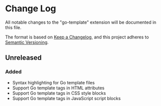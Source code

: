# Change Log

All notable changes to the "go-template" extension will be documented in this file.

The format is based on [Keep a Changelog](https://keepachangelog.com/en/1.1.0/),
and this project adheres to [Semantic Versioning](https://semver.org/spec/v2.0.0.html).

## Unreleased

### Added

- Syntax highlighting for Go template files
- Support Go template tags in HTML attributes
- Support Go template tags in CSS style blocks
- Support Go template tags in JavaScript script blocks

[unreleased]: https://github.com/romantomjak/vscode-go-template
